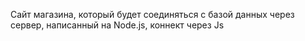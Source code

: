Сайт магазина, который будет соединяться с базой данных через сервер, написанный на Node.js, коннект через Js
